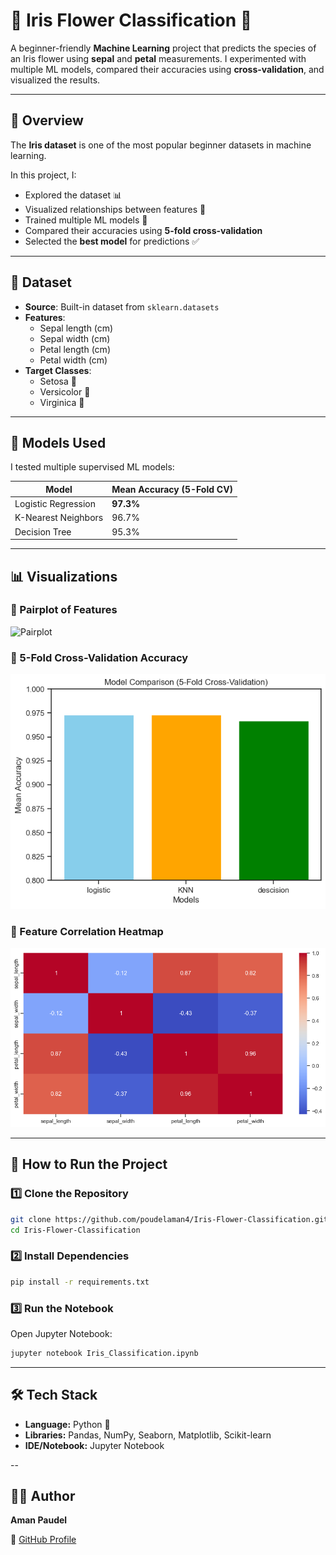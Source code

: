 # 🌸 Iris Flower Classification 🌿

A beginner-friendly **Machine Learning** project that predicts the species of an Iris flower using **sepal** and **petal** measurements. I experimented with multiple ML models, compared their accuracies using **cross-validation**, and visualized the results.

---

## 📌 Overview

The **Iris dataset** is one of the most popular beginner datasets in machine learning.

In this project, I:
- Explored the dataset 📊
- Visualized relationships between features 🌿
- Trained multiple ML models 🧠
- Compared their accuracies using **5-fold cross-validation**
- Selected the **best model** for predictions ✅

---

## 📂 Dataset

- **Source**: Built-in dataset from `sklearn.datasets`
- **Features**:
  - Sepal length (cm)
  - Sepal width (cm)
  - Petal length (cm)
  - Petal width (cm)
- **Target Classes**:
  - Setosa 🌺
  - Versicolor 🌸
  - Virginica 🌿

---

## 🧠 Models Used

I tested multiple supervised ML models:

| Model                | Mean Accuracy (5-Fold CV) |
|----------------------|--------------------------|
| Logistic Regression  | **97.3%**                |
| K-Nearest Neighbors  | 96.7%                    |
| Decision Tree        | 95.3%                    |

---

## 📊 Visualizations

### 🔹 Pairplot of Features
![Pairplot](./pair_plot.jpg)

### 🔹 5-Fold Cross-Validation Accuracy
![Model Comparison](./5-fold-cross-validation.png)

### 🔹 Feature Correlation Heatmap
![Correlation Heatmap](./corr_heatmap.png)

---

## 🚀 How to Run the Project

### 1️⃣ Clone the Repository

```bash
git clone https://github.com/poudelaman4/Iris-Flower-Classification.git
cd Iris-Flower-Classification
```

### 2️⃣ Install Dependencies

```bash
pip install -r requirements.txt
```

### 3️⃣ Run the Notebook

Open Jupyter Notebook:

```bash
jupyter notebook Iris_Classification.ipynb
```

---

## 🛠️ Tech Stack

- **Language:** Python 🐍
- **Libraries:** Pandas, NumPy, Seaborn, Matplotlib, Scikit-learn
- **IDE/Notebook:** Jupyter Notebook

--
## 🧑‍💻 Author

**Aman Paudel**

🔗 [GitHub Profile](https://github.com/poudelaman4)